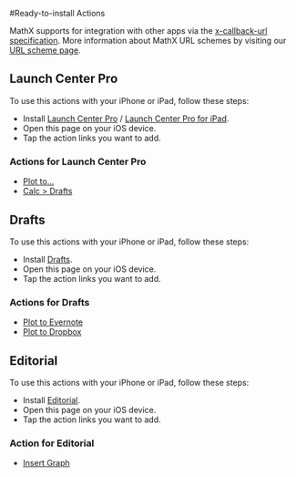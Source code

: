 #Ready-to-install Actions

MathX supports for integration with other apps via the [x-callback-url specification](http://x-callback-url.com). More information about MathX URL schemes by visiting our [URL scheme page](README.md).

## Launch Center Pro

To use this actions with your iPhone or iPad, follow these steps:

- Install [Launch Center Pro](https://itunes.apple.com/us/app/launch-center-pro/id532016360?mt=8&uo=4&at=1l3v9Yu&ct=doca) / [Launch Center Pro for iPad](https://itunes.apple.com/us/app/launch-center-pro-for-ipad/id799664902?mt=8&at=1l3v9Yu&ct=doca).
- Open this page on your iOS device.
- Tap the action links you want to add.

### Actions for Launch Center Pro

- [Plot to…](https://launchcenterpro.com/lll1pp)
- [Calc > Drafts](https://launchcenterpro.com/865np9)

## Drafts

To use this actions with your iPhone or iPad, follow these steps:

- Install [Drafts](https://itunes.apple.com/us/app/drafts-4-quickly-capture-notes/id905337691?mt=8&at=1l3v9Yu&ct=doca).
- Open this page on your iOS device.
- Tap the action links you want to add.

### Actions for Drafts

- [Plot to Evernote](http://drafts4-actions.agiletortoise.com/a/14y)
- [Plot to Dropbox](http://drafts4-actions.agiletortoise.com/a/14x)

## Editorial

To use this actions with your iPhone or iPad, follow these steps:

- Install [Editorial](https://itunes.apple.com/be/app/editorial/id673907758?mt=8&at=1l3v9Yu&ct=doca).
- Open this page on your iOS device.
- Tap the action links you want to add.

### Action for Editorial

- [Insert Graph](http://www.editorial-workflows.com/workflow/5831256025595904/lAPd6LgiBZQ)